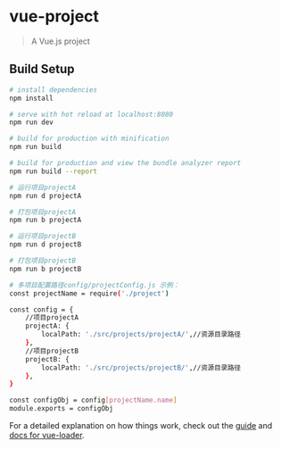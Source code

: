 # vue-project

> A Vue.js project

## Build Setup

``` bash
# install dependencies
npm install

# serve with hot reload at localhost:8080
npm run dev

# build for production with minification
npm run build

# build for production and view the bundle analyzer report
npm run build --report

# 运行项目projectA
npm run d projectA

# 打包项目projectA
npm run b projectA

# 运行项目projectB
npm run d projectB

# 打包项目projectB
npm run b projectB

# 多项目配置路径config/projectConfig.js 示例：
const projectName = require('./project')

const config = {
    //项目projectA
    projectA: {
        localPath: './src/projects/projectA/',//资源目录路径
    },
    //项目projectB
    projectB: {
        localPath: './src/projects/projectB/',//资源目录路径
    },
}

const configObj = config[projectName.name]
module.exports = configObj

```

For a detailed explanation on how things work, check out the [guide](http://vuejs-templates.github.io/webpack/) and [docs for vue-loader](http://vuejs.github.io/vue-loader).
